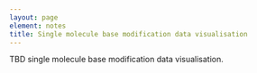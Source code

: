 ```yaml
---
layout: page
element: notes
title: Single molecule base modification data visualisation
---
```


TBD single molecule base modification data visualisation.
